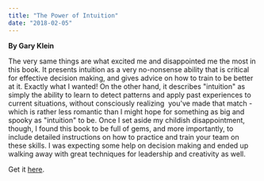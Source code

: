 ```yaml
---
title: "The Power of Intuition"
date: "2018-02-05"
---
```


**By Gary Klein**

The very same things are what excited me and disappointed me the most in this book. It presents intuition as a very no-nonsense ability that is critical for effective decision making, and gives advice on how to train to be better at it. Exactly what I wanted! On the other hand, it describes "intuition" as simply the ability to learn to detect patterns and apply past experiences to current situations, without consciously realizing  you've made that match - which is rather less romantic than I might hope for something as big and spooky as "intuition" to be. Once I set aside my childish disappointment, though, I found this book to be full of gems, and more importantly, to include detailed instructions on how to practice and train your team on these skills. I was expecting some help on decision making and ended up walking away with great techniques for leadership and creativity as well. 

Get it [here](https://smile.amazon.com/Power-Intuition-Feelings-Better-Decisions-ebook/dp/B001334J00/ref=tmm_kin_swatch_0?_encoding=UTF8&qid=1517861417&sr=8-1).

